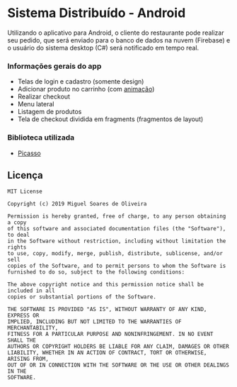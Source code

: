 ﻿# Sistema Distribuído - Android
Utilizando o aplicativo para Android, o cliente do restaurante pode realizar seu pedido, que será enviado para o banco de dados na nuvem (Firebase) e o usuário do sistema desktop (C#) será notificado em tempo real.

### Informações gerais do app
* Telas de login e cadastro (somente design)
* Adicionar produto no carrinho (com [animação](https://github.com/matrixdevz/FlyToCartAnimation))
* Realizar checkout
* Menu lateral
* Listagem de produtos
* Tela de checkout dividida em fragments (fragmentos de layout)

### Biblioteca utilizada
* [Picasso](https://github.com/square/picasso)

## Licença

    MIT License

    Copyright (c) 2019 Miguel Soares de Oliveira

    Permission is hereby granted, free of charge, to any person obtaining a copy
    of this software and associated documentation files (the "Software"), to deal
    in the Software without restriction, including without limitation the rights
    to use, copy, modify, merge, publish, distribute, sublicense, and/or sell
    copies of the Software, and to permit persons to whom the Software is
    furnished to do so, subject to the following conditions:

    The above copyright notice and this permission notice shall be included in all
    copies or substantial portions of the Software.

    THE SOFTWARE IS PROVIDED "AS IS", WITHOUT WARRANTY OF ANY KIND, EXPRESS OR
    IMPLIED, INCLUDING BUT NOT LIMITED TO THE WARRANTIES OF MERCHANTABILITY,
    FITNESS FOR A PARTICULAR PURPOSE AND NONINFRINGEMENT. IN NO EVENT SHALL THE
    AUTHORS OR COPYRIGHT HOLDERS BE LIABLE FOR ANY CLAIM, DAMAGES OR OTHER
    LIABILITY, WHETHER IN AN ACTION OF CONTRACT, TORT OR OTHERWISE, ARISING FROM,
    OUT OF OR IN CONNECTION WITH THE SOFTWARE OR THE USE OR OTHER DEALINGS IN THE
    SOFTWARE.